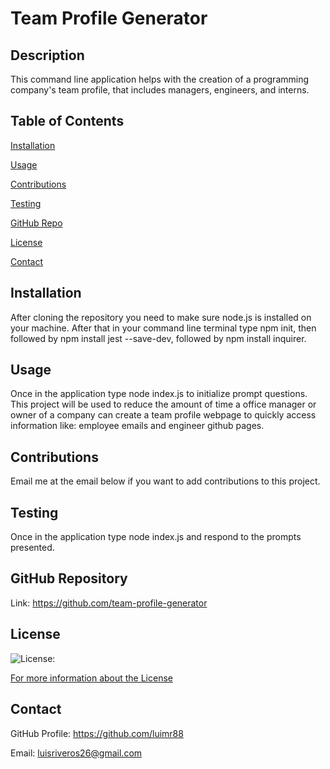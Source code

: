 # Team Profile Generator
  ## Description
  This command line application helps with the creation of a programming company's team profile, that includes managers, engineers, and interns.

  ## Table of Contents
  [Installation](#installation)

  [Usage](#usage)

  [Contributions](#contributions)

  [Testing](#testing)
  
  

  [GitHub Repo](#github-repository)

  [License](#license)

  [Contact](#contact)

  ## Installation
  After cloning the repository you need to make sure node.js is installed on your machine. After that in your command line terminal type npm init, then followed by npm install jest --save-dev, followed by npm install inquirer.

  ## Usage
  Once in the application type node index.js to initialize prompt questions. This project will be used to reduce the amount of time a office manager or owner of a company can create a team profile webpage to quickly access information like: employee emails and engineer github pages.

  ## Contributions
  Email me at the email below if you want to add contributions to this project.

  ## Testing
  Once in the application type node index.js and respond to the prompts presented.

  

  ## GitHub Repository
  Link: https://github.com/team-profile-generator

  ## License
  ![License: ](https://img.shields.io/badge/License--success)

  [For more information about the License](https://opensource.org/licenses/)

  ## Contact
  GitHub Profile: https://github.com/luimr88

  Email: luisriveros26@gmail.com
